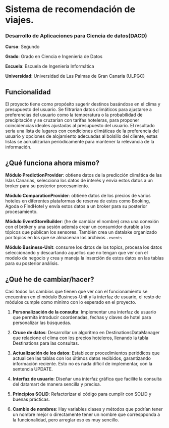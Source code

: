 # Sistema de recomendación de viajes.
### Desarrollo de Aplicaciones para Ciencia de datos(DACD)
**Curso**: Segundo

**Grado**: Grado en Ciencia e Ingeniería de Datos

**Escuela**: Escuela de Ingeniería Informática

**Universidad**: Universidad de Las Palmas de Gran Canaria (ULPGC)


## Funcionalidad
El proyecto tiene como propósito sugerir destinos basándose en el clima y presupuesto del usuario. Se filtrarían datos climáticos para ajustarse a preferencias del usuario como la temperatura o la probabilidad de precipitación y se cruzarían con tarifas hoteleras, para proponer coincidencias ideales ajustadas al presupuesto del usuario. El resultado sería una lista de lugares con condiciones climáticas de la preferencia del usuario y opciones de alojamiento adecuadas al bolsillo del cliente, estas listas se acrualizarían periódicamente para mantener la relevancia de la información.

## ¿Qué funciona ahora mismo?

**Módulo PredictionProvider**: obtiene datos de la predicción climática de las Islas Canarias, selecciona los datos de interés y envía estos datos a un broker para su posterior procesamiento.

**Módulo ComparationProvider**: obtiene datos de los precios de varios hoteles en diferentes plataformas de reserva de estos como Booking, Agoda o FindHotel y envía estos datos a un broker para su posterior procesamiento.

**Módulo EventStoreBuilder**: (he de cambiar el nombre) crea una conexión con el bróker y una sesión además crear un consumidor durable a los tópicos que publican los sensores. También crea un datalake organizado por topics en los que se almacenan los archivos `.events`

**Módulo Business-Unit**: consume los datos de los topics, procesa los datos seleccionando y descartando aquellos que no tengan que ver con el modelo de negocio y crea y maneja la inserción de estos datos en las tablas para su posterior análisis.

## ¿Qué he de cambiar/hacer?
  Casi todos los cambios que tienen que ver con el funcionamiento se encuentran en el módulo Business-Unit y la interfaz de usuario, el resto de módulos cumple como mínimo con lo esperado en el proyecto.
1. **Personalización de la consulta**: Implementar una interfaz de usuario que permita introducir coordenadas, fechas y claves de hotel para personalizar las búsquedas.
 
2. **Cruce de datos**:  Desarrollar un algoritmo en DestinationsDataManager que relacione el clima con los precios hoteleros, llenando la tabla Destinations para las consultas.

3. **Actualización de los datos**:  Establecer procedimientos periódicos que actualicen las tablas con los últimos datos recibidos, garantizando información reciente. Esto no es nada difícil de implementar, con la sentencia UPDATE.

4. **Interfaz de usuario**: Diseñar una interfaz gráfica que facilite la consulta del datamart de manera sencilla y precisa.

5. **Principios SOLID**:  Refactorizar el código para cumplir con SOLID y buenas prácticas.

6. **Cambio de nombres**: Hay variables clases y métodos que podrían tener un nombre mejor o directamente tener un nombre que correspponda a la funcionalidad, pero arreglar eso es muy sencillo.
